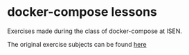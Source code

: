 # docker-compose lessons

Exercises made during the class of docker-compose at ISEN.

The original exercise subjects can be found [here](https://github.com/Pierre-Malherbe/Compose)